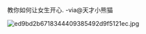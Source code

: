 


教你如何让女生开心. -via@天才小熊猫

![ed9bd2b6718344409385492d9f5121ec.jpg](https://wxlzmt.github.io/cdn1/ext/qw/groups/40050/ed9bd2b6718344409385492d9f5121ec.jpg)




